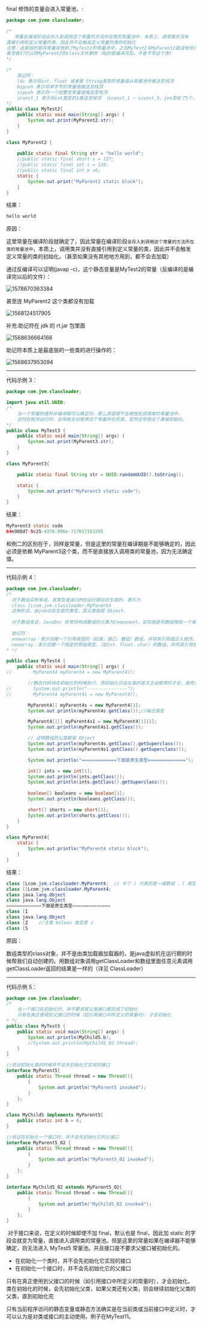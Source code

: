 final 修饰的变量会进入常量池，:

```JAVA
package com.jvmm.classloader;

/*
   常量在编译阶段会存入到调用这个常量的方法所在类的常量池中，本质上，调用类并没有
直接引用到定义常量的类，因此并不会触发定义常量的类的初始化
注意：这里指的是将常量存放到了MyTest2的常量池中，之后MyTest2与MyParent2就没有任何关系了。
甚至我们可以将MyParent2的class文件删除（指的是编译完后，不是不写这个类)
*/

/*
    助记符：
    ldc 表示将int，float 或者是 String类型的常量值从常量池中推送至栈顶
    bipush 表示将单字节的常量值推送至栈顶
    sipush 表示将一个短整型常量值推送至栈顶
    iconst_1 表示将int类型的1推送至栈顶 （iconst_1 ~ iconst_5，jvm至给了5个，6开始就变为bipush）
*/
public class MyTest2{
    public static void main(String[] args) {
        System.out.print(MyParent2.str);
    }
}

class MyParent2 {
    
    public static final String str = "hello world";
    //public static final short s = 127;
    //public static final int i = 128;
    //public static final int m =6;
    static {
        System.out.print("MyParent2 static block");
    }
}

```

结果：

```JAVA
hello world
```

原因：

​        这里常量在编译阶段就确定了，因此常量在编译阶段`会存入到调用这个常量的方法所在类的常量池中`，本质上，调用类并没有直接引用到定义常量的类，因此并不会触发定义常量的类的初始化。（甚至如果没有其他地方用到，都不会去加载）

通过反编译可以证明(javap -c)，这个静态变量是MyTest2的常量（反编译的是编译完以后的文件）：

![1578670363384](2.常量的本质.assets/1578670363384.png)



甚至连 MyParent2 这个类都没有加载

![1568124517905](C:\Users\Administrator\AppData\Roaming\Typora\typora-user-images\1568124517905.png)



补充:助记符在 jdk 的 rt.jar 包里面



![1568636664166](C:\Users\Administrator\AppData\Roaming\Typora\typora-user-images\1568636664166.png)

助记符本质上是最底层的一些类的进行操作的：

![1568637953094](C:\Users\Administrator\AppData\Roaming\Typora\typora-user-images\1568637953094.png)



***

代码示例 3：

```java
package com.jvm.classloader;

import java.util.UUID;
/*
    当一个常量的值并非编译期可以确定的，那么其值就不会被放到调用类的常量池中，
    这时在程序运行时，会导致主动使用这个常量所在的类，显然会导致这个类被初始化。
*/
public class MyTest3 {
    public static void main(String[] args) {
        System.out.print(MyParent3.str);
    }
}

class MyParent3{

    public static final String str = UUID.randomUUID().toString();

    static {
        System.out.print("MyParent3 static code");
    }
}
```

结果：

```java
MyParent3 static code
64e908d7-5c25-4376-996e-717017163295
```

​       和例二的区别在于，同样是常量，但是这里的常量在编译期是不能够确定的，因此必须是依赖 MyParent3这个类，而不是直接放入调用类的常量池，因为无法确定值。



***

代码示例 4：

```java
package com.jvm.classloader;
/*
  对于数组实例来说，其类型是由JVM在运行期动态生成的，表示为 
  class [Lcom.jvm.classloader.MyParent4
  这种形式。由jvm动态生成的类型，其父类就是 Object.
  
  对于数组来说，JavaDoc 经常将构成数组的元素为Component，实际就是将数组降低一个维度后的类型
  
  助记符：
  anewarray：表示创建一个引用类型的（如类，接口，数组）数组，并将其引用值压入栈顶。
  newarray：表示创建一个指定的原始类型，（如int，float，char）的数组，并将其引用值压入栈顶
* */

public class MyTest4 {
    public static void main(String[] args) {
//        MyParent4 myParent4 = new MyParent4();

        //静态代码块在初始化的时候执行，而初始化只会在类的首次主动使用时才会，故而只会执行一次
//        System.out.println("---------------");
//        MyParent4 myParent41 = new MyParent4();

        MyParent4[] myParent4s = new MyParent4[1];
        System.out.println(myParent4s.getClass());//输出类型

        MyParent4[][] myParent4s1 = new MyParent4[1][1];
        System.out.println(myParent4s1.getClass());

        // 证明数组的父类都是 Object
        System.out.println(myParent4s.getClass().getSuperclass());
        System.out.println(myParent4s1.getClass().getSuperclass());

        System.out.println("=============下面是原生类型==============");

        int[] ints = new int[1];
        System.out.println(ints.getClass());
        System.out.println(ints.getClass().getSuperclass());
        
        boolean[] booleans = new boolean[1];
        System.out.println(booleans.getClass());

        short[] shorts = new short[1];
        System.out.println(shorts.getClass());
    }
}

class MyParent4{
    static {
        System.out.println("MyParent4 static block");
    }
}
```

结果：

```java
class [Lcom.jvm.classloader.MyParent4;  // 半个 [ 代表的是一维数组 ，[ 类型后面的是类型。两个 [[ 代表的是二维数组
class [[Lcom.jvm.classloader.MyParent4;
class java.lang.Object
class java.lang.Object
=============下面是原生类型==============
class [I
class java.lang.Object
class [Z    //注意 bolean 类型是 z
class [S
```

原因：

​         数组类型的class对象，并不是由类加载器加载器的，是java虚拟机在运行期的时候帮我们自动创建的。用数组对象调用getClassLoader和数组里面任意元素调用getClassLoader返回的结果是一样的（详见 ClassLoader）

***

代码示例 5：

```java
package com.jvm.classloader;
/*
    当一个接口在初始化时，并不要求其父类接口都完成了初始化
    只有在真正使用到父接口的时候（如引用接口中所定义的常量时），才会初始化
* */
public class MyTest5 {
    public static void main(String[] args) {
        System.out.println(MyChild5.b);
        //System.out.println(MyChild5_02.thread);
    }
}

//验证初始化类的时候并不会先初始化它实现的接口
interface MyParent5{
    public static Thread thread = new Thread(){
        {
            System.out.println("MyParent5 invoked");
        }
    };
}

class MyChild5 implements MyParent5{
    public static int b = 6;
}

//验证在初始化一个接口时，并不会先初始化它的父接口
interface MyParent5_02 {
    public static Thread thread = new Thread(){
        {
            System.out.println("MyParent5_02 invoked");
        }
    };
}

interface MyChild5_02 extends MyParent5_02{
    public static Thread thread = new Thread(){
        {
            System.out.println("MyChild5_02 invoked");
        }
    };
}
```

​         对于接口来说，在定义的时候即使不加 final，默认也是 final，因此加 static 的字段会就变为常量，直接进入调用类的常量池。但是这里的常量如果在编译器不能够确定，则无法进入 MyTest5 常量池。并且接口是不要求父接口被初始化的。

* 在初始化一个类时，并不会先初始化它实现的接口
* 在初始化一个接口时，并不会先初始化它的父接口

只有在真正使用到父接口的时候（如引用接口中所定义的常量时），才会初始化。类在初始化的时候，会先初始化父类，如果父类还有父类，则会继续初始化父类的父类，直到初始化完

只有当前程序访问的静态变量或静态方法确实是在当前类或当前接口中定义时，才可以认为是对类或接口的主动使用。例子在MyTest11。